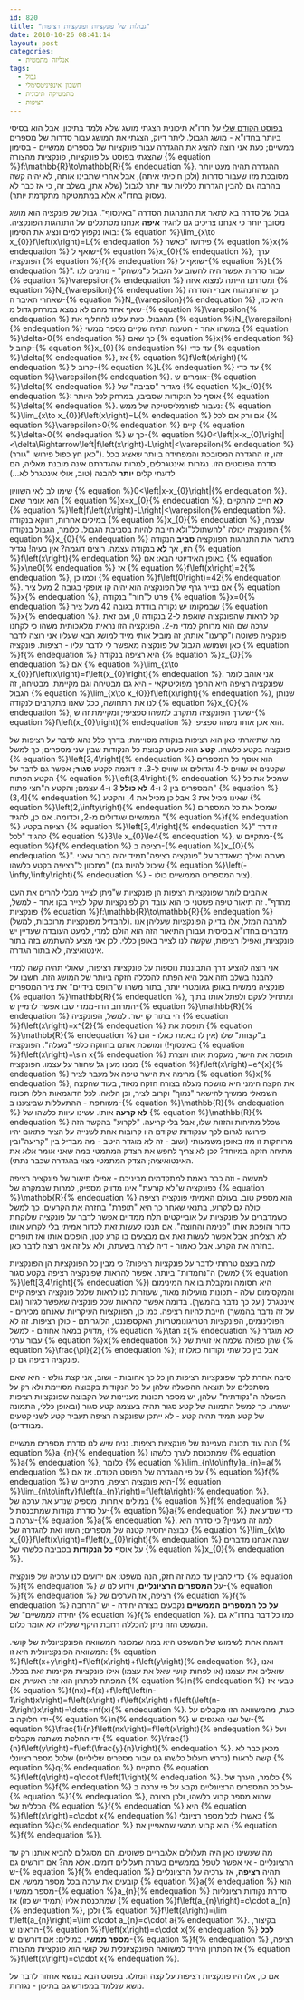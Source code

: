 ```yaml
---
id: 820
title: "גבולות של פונקציות ופונקציות רציפות"
date: 2010-10-26 08:41:14
layout: post
categories: 
  - אנליזה מתמטית
tags: 
  - גבול
  - חשבון אינפיניטסימלי
  - מתמטיקה תיכונית
  - רציפות
---
```

<a href="http://www.gadial.net/?p=784">בפוסט הקודם שלי</a> על חדו"א תיכונית הצגתי מושג שלא נלמד בתיכון, אבל הוא בסיסי ביותר בחדו"א - מושג הגבול. ליתר דיוק, הצגתי את המושג עבור סדרות של מספרים ממשיים; כעת אני רוצה להציג את ההגדרה עבור פונקציות של מספרים ממשיים - בסימון שהצגתי בפוסט על פונקציות, פונקציות מהצורה {% equation %}f:\mathbb{R}\to\mathbb{R}{% endequation %}. ההגדרה תהיה מעט יותר מסובכת מזו שעבור סדרות (ולכן חיכיתי איתה), אבל אחרי שתבינו אותה, לא יהיה קשה בהרבה גם להבין הגדרות כלליות עוד יותר לגבול (שלא אתן, בשלב זה, כי אז כבר לא נעסוק בחדו"א אלא במתמטיקה מתקדמת יותר).

גבול של סדרה בא לתאר את התנהגות הסדרה "באינסוף". גבול של פונקציה הוא מושג מסובך יותר כי אנחנו צריכים גם להגיד <strong>איפה</strong> אנחנו מסתכלים על התנהגות הפונקציה. בואו נקפוץ למים ונציג את הסימון: {% equation %}\lim_{x\to x_{0}}f\left(x\right)=L{% endequation %} פירושו "כאשר {% equation %}x{% endequation %} שואף ל-{% equation %}x_{0}{% endequation %}, ערך הפונקציה {% equation %}f{% endequation %} שואף ל-{% equation %}L{% endequation %}". עבור סדרות אפשר היה לחשוב על הגבול כ"משחק" - נותנים לנו {% equation %}\varepsilon{% endequation %} ומטרתנו הייתה למצוא איזה {% equation %}N_{\varepsilon}{% endequation %} כך שהתנהגות אברי הסדרה שאחרי האיבר ה-{% equation %}N_{\varepsilon}{% endequation %} היא כזו, שאף אחד מהם לא נמצא במרחק גדול מ-{% equation %}\varepsilon{% endequation %} מהגבול. כעת עלינו להחליף את {% equation %}N_{\varepsilon}{% endequation %} במשהו אחר - הטענה תהיה שקיים מספר ממשי {% equation %}\delta&gt;0{% endequation %} כך שאם {% equation %}x{% endequation %} קרוב ל-{% equation %}x_{0}{% endequation %} עד כדי {% equation %}\delta{% endequation %}, אז {% equation %}f\left(x\right){% endequation %} קרוב ל-{% equation %}L{% endequation %} עד כדי {% equation %}\varepsilon{% endequation %}. אומרים ש-{% equation %}\delta{% endequation %} מגדיר "סביבה" של {% equation %}x_{0}{% endequation %}: אוסף כל הנקודות שסביבו, במרחק לכל היותר {% equation %}\delta{% endequation %}. נעבור לפורמליסטיקה של ממש: {% equation %}\lim_{x\to x_{0}}f\left(x\right)=L{% endequation %} אם ורק אם לכל {% equation %}\varepsilon&gt;0{% endequation %} קיים {% equation %}\delta&gt;0{% endequation %} כך ש-{% equation %}0&lt;\left|x-x_{0}\right|&lt;\delta\Rightarrow\left|f\left(x\right)-L\right|&lt;\varepsilon{% endequation %} (כאן חץ כפול פירושו "גורר"). זהו, זו ההגדרה המסובכת והמפחידה ביותר שאציג בכל סדרת הפוסטים הזו. נגזרות ואינטגרלים, למרות שהגדרתם אינה מובנת מאליה, הם לדעתי קלים <strong>יותר</strong> להבנה (טוב, אולי אינטגרל לא...)

שימו לב לאי השוויון {% equation %}0&lt;\left|x-x_{0}\right|{% endequation %}. הוא אומר שאם {% equation %}x=x_{0}{% endequation %}, <strong>לא</strong> חייב להתקיים {% equation %}\left|f\left(x\right)-L\right|&lt;\varepsilon{% endequation %}. במילים אחרות, דווקא בנקודה {% equation %}x_{0}{% endequation %} עצמה, הפונקציה יכולה "להשתולל"ולא חייבת להיות בסביבת הגבול. כלומר, הגבול בנקודה {% equation %}x_{0}{% endequation %} מתאר את התנהגות הפונקציה <strong>סביב</strong> הנקודה הזו, אך <strong>לא</strong> בנקודה עצמה. רוצים דוגמה? אין בעיה! נגדיר {% equation %}f\left(x\right){% endequation %} באופן האידיוטי הבא: אם {% equation %}x\ne0{% endequation %} אז {% equation %}f\left(x\right)=2{% endequation %}, וכמו כן {% equation %}f\left(0\right)=42{% endequation %}. אם נצייר גרף של הפונקציה הוא יהיה קו אופקי בגובה 2 מעל ציר {% equation %}x{% endequation %}, פרט ל"חור" בנקודה {% equation %}x=0{% endequation %} שבמקומו יש נקודה בודדת בגובה 42 מעל ציר {% equation %}x{% endequation %}. קל לראות שהפונקציה שואפת ל-2 בנקודה 0, ועם זאת ערכה שם הוא מרוחק למדי מ-2. הפונקציה הזו נראית מלאכותית משהו כי לקחנו פונקציה פשוטה ו"קרענו" אותה; זה מוביל אותי מייד למושג הבא שעליו אני רוצה לדבר כאן ושמושג הגבול של פונקציה מאפשר לי לדבר עליו - רציפות. פונקציה {% equation %}f{% endequation %} היא רציפה בנקודה {% equation %}x_{0}{% endequation %} אם {% equation %}\lim_{x\to x_{0}}f\left(x\right)=f\left(x_{0}\right){% endequation %}. אני אוהב לומר שפונקציה רציפה היא ההפך מפוליטיקאי - היא גם מבטיחה וגם מקיימת. מבטיחה, זה הגבול {% equation %}\lim_{x\to x_{0}}f\left(x\right){% endequation %}, שנותן לנו את התחושה, ככל שאנו מתקרבים לנקודה {% equation %}x_{0}{% endequation %}, שערך הפונקציה מתקרב למשהו ספציפי; ומקיימת זה ש-{% equation %}f\left(x_{0}\right){% endequation %} הוא אכן אותו משהו ספציפי.

מה שתיארתי כאן הוא רציפות בנקודה מסויימת; בדרך כלל נהוג לדבר על רציפות של פונקציה בקטע כלשהו. <strong>קטע</strong> הוא פשוט קבוצת כל הנקודות שבין שני מספרים; כך למשל {% equation %}\left[3,4\right]{% endequation %} הוא אוסף כל המספרים שקטנים או שווים ל-4 וגדולים או שווים ל-3. זו דוגמה לקטע <strong>סגור</strong>; אפשר גם לדבר על הקטע הפתוח {% equation %}\left(3,4\right){% endequation %} שמכיל את כל המספרים בין 3 ו-4 <strong>לא כולל</strong> 3 ו-4 עצמם; והקטע ה"חצי פתוח" {% equation %}(3,4]{% endequation %} שאינו מכיל את 3 אבל כן מכיל את 4, והקטע {% equation %}\left(2,\infty\right){% endequation %} שמכיל את כל המספרים הממשיים שגדולים מ-2, וכדומה. אם כן, להגיד "{% equation %}f{% endequation %} רציפה בקטע {% equation %}\left[3,4\right]{% endequation %}" זו דרך להגיד "לכל {% equation %}3\le x_{0}\le4{% endequation %}, מתקיים ש-{% equation %}f{% endequation %} רציפה ב-{% equation %}x_{0}{% endequation %}". מעתה ואילך כשאדבר על "פונקציה רציפה"תמיד יהיה ברור שאני מתכוון ל"רציפה בקטע כלשהו" (שיכול להיות גם {% equation %}\left(-\infty,\infty\right){% endequation %} - ציר המספרים הממשיים כולו).

אוהבים לומר שפונקציות רציפות הן פונקציות ש"ניתן לצייר מבלי להרים את העט מהדף". זה תיאור טיפה פשטני כי הוא עובד רק לפונקציות שקל לצייר בקו אחד - למשל, פונקציות {% equation %}f:\mathbb{R}\to\mathbb{R}{% endequation %} (להבדיל מפונקציות מרוכבות, למשל). למרבה המזל, אלו בדיוק הפונקציות שעליהן אנו מדברים בחדו"א בסיסית ועבורן התיאור הזה הוא הולם למדי, למעט העובדה שעדיין יש פונקציות, ואפילו רציפות, שקשה לנו לצייר באופן כללי. לכן אני מציע להשתמש בזה בתור אינטואיציה, לא בתור הגדרה.

אני רוצה להציע דרך התבוננות נוספות על פונקציות רציפות, שאולי תהיה קשה למדי להבנה בשלב הזה אבל היא הפתח להכללה חזקה ביותר של המושג הזה. חשבו על פונקציה ממשית באופן גאומטרי יותר, בתור משהו ש"תופס בידיים" את ציר המספרים {% equation %}\mathbb{R}{% endequation %}, ומתחיל לעקם ולפתל אותו בתוך המרחב הדו-ממדי שבו אפשר לדמיין ש-{% equation %}\mathbb{R}{% endequation %} חי בתור קו ישר. למשל, הפונקציה {% equation %}f\left(x\right)=x^{2}{% endequation %} תופסת את {% equation %}\mathbb{R}{% endequation %} ב"קצוות" שלו (אין לו באמת כאלו - הם באינסוף!) ומושכת אותם בחוזקה כלפי "מעלה". הפונקציה {% equation %}f\left(x\right)=\sin x{% endequation %} תופסת את הישר, מעקמת אותו ויוצרת ממנו מעין גל שחוזר על עצמו. הפונקציה {% equation %}f\left(x\right)=e^{x}{% endequation %} מרימה את הישר טיפה אל מעבר לציר {% equation %}x{% endequation %}, את הקצה הימני היא מושכת מעלה בצורה חזקה מאוד, בעוד שהקצה השמאלי ממשיך להישאר "נמוך" וקרוב לציר, וכן הלאה. לכל הדוגמאות הללו תכונה משותפת - ההתעללות שביצענו ב-{% equation %}\mathbb{R}{% endequation %} <strong>לא קרעה</strong> אותו. עשינו עיוות כלשהו של {% equation %}\mathbb{R}{% endequation %} שכלל מתיחות והזזות שלו, אבל בלי קריעה. "לקרוע" בהקשר הזה פירושו לגרום לכך שנקודות שקודם היו קרובות אחת לשנייה על הציר פתאום יהיו מרוחקות זו מזו באופן משמעותי (ושוב - זה לא מוגדר היטב - מה מבדיל בין "קריעה"ובין מתיחה חזקה במיוחד? לכן לא צריך לחפש את הצדק המתמטי במה שאני אומר אלא את האינטואיציה; הצדק המתמטי מצוי בהגדרה שכבר נתתי).

למעשה - וזה כבר באמת למתקדמים מביניכם - אפילו תיאור של פונקציה רציפה כפונקציה ש"לא קורעת" אינו מדויק מספיק, למרות שבמקרה של {% equation %}\mathbb{R}{% endequation %} הוא מספיק טוב. בעולם האמיתי פונקציה רציפה יכולה גם לקרוע, בתנאי שאחר כך היא "תופרת" בחזרה את הקרעים. כך למשל כשמדברים על פונקציות על אובייקטים תלת ממדיים אפשר לדבר על פונקציה שלוקחת כדור והופכת אותו "פנימה והחוצה". אם תנסו לעשות זאת לכדור אמיתי בלי לקרוע אותו לא תצליחו; אבל אפשר לעשות זאת אם מבצעים בו קרע קטן, הופכים אותו ואז תופרים בחזרה את הקרע. אבל כאמור - דיה לצרה בשעתה, ולא על זה אני רוצה לדבר כאן.

למה בעצם טרחתי לדבר על פונקציות רציפות? כי מבין כל הפונקציות הן הפונקציות ה"נחמדות" ביותר. אפשר להראות שפונקציה רציפה בקטע סגור (למשל {% equation %}\left[3,4\right]{% endequation %}) היא חסומה ומקבלת בו את המינימום והמקסימום שלה - תכונות מועילות מאוד, שעוזרות לנו לראות שלכל פונקציה רציפה קיים אינטגרל (ועל כך נדבר בהמשך). בדומה אפשר להראות שכל פונקציה שאפשר לגזור (וגם על זה נדבר בהמשך) חייבת להיות רציפה. כמו כן, הפונקציות העיקריות שאנחנו מכירים - הפולינומים, הפונקציות הטריגונומטריות, האקספוננט, הלוגריתם - כולן רציפות. זה לא מדויק במאה אחוזים - למשל, {% equation %}\tan x{% endequation %} לא מוגדר עבור ערכי {% equation %}x{% endequation %} שהן כפולה שלמה אי זוגית של {% equation %}\frac{\pi}{2}{% endequation %}; אבל בין כל שתי נקודות כאלו זו פונקציה רציפה גם כן.

סיבה אחרת לכך שפונקציות רציפות הן כל כך אהובות - ושוב, אני קצת גולש - היא שאם מסתכלים על תוצאה ההפעלה שלהן על כל הנקודות בקבוצה מסויימת ולא רק על הפעולה ה"נקודתית" שלהן, יש מספר תכונות מעניינות של הקבוצה שפונקציות רציפות ישמרו. כך למשל התמונה של קטע סגור תהיה בעצמה קטע סגור (ובאופן כללי, התמונה של קטע תמיד תהיה קטע - לא ייתכן שפונקציה רציפה תעביר קטע לשני קטעים מבודדים).

הנה עוד תכונה מעניינת של פונקציות רציפות. נניח שיש לנו סדרת מספרים ממשיים {% equation %}a_{n}{% endequation %} שמתכנסת לערך כלשהו {% equation %}a{% endequation %}, כלומר {% equation %}\lim_{n\to\infty}a_{n}=a{% endequation %} על פי ההגדרה של הפוסט הקודם. אז אם {% equation %}f{% endequation %} היא פונקציה רציפה, מתקיים ש-{% equation %}\lim_{n\to\infty}f\left(a_{n}\right)=f\left(a\right){% endequation %}. במילים אחרות, מספיק שנדע את ערכה של {% equation %}f{% endequation %} על סדרת נקודות שמתכנסת ל-{% equation %}a{% endequation %} כדי שנדע את ערכה ב-{% equation %}a{% endequation %}. למה זה מעניין? כי סדרה היא קבוצה יחסית קטנה של מספרים; השוו זאת להגדרה של {% equation %}\lim_{x\to x_{0}}f\left(x\right)=f\left(x_{0}\right){% endequation %} שבה אנחנו מדברים על אוסף <strong>כל הנקודות</strong> בסביבה כלשהי של {% equation %}x_{0}{% endequation %}.

כדי להבין עד כמה זה חזק, הנה משפט: אם ידועים לנו ערכיה של פונקציה {% equation %}f{% endequation %} על <strong>המספרים הרציונליים</strong>, וידוע לנו ש-{% equation %}f{% endequation %} רציפה, אז הערכים של {% equation %}f{% endequation %} <strong>על כל המספרים הממשיים</strong> נקבעים בצורה יחידה - יש "הרחבה יחידה לממשיים" של {% equation %}f{% endequation %}. כמו כל דבר בחדו"א גם המשפט הזה ניתן להכללה רחבת היקף שעליה לא אומר כלום.

דוגמה אחת לשימוש של המשפט היא במה שמכונה המשוואה הפונקציונלית של קושי. המשוואה הפונקציונלית היא זו: {% equation %}f\left(x+y\right)=f\left(x\right)+f\left(y\right){% endequation %}, ואנו שואלים את עצמנו (או לפחות קושי שאל את עצמו) אילו פונקציות מקיימות זאת בכלל. המפתח לפתרון הוא זה: ראשית, אם {% equation %}n{% endequation %} טבעי אז {% equation %}f(nx)=f(x)+f\left(\left(n-1\right)x\right)=f\left(x\right)+f\left(x\right)+f\left(\left(n-2\right)x\right)=\dots=nf(x){% endequation %}. כעת, מהמשוואה הזו מקבלים על ידי חלוקה ב-{% equation %}n{% endequation %} של שני האגפים ש-{% equation %}\frac{1}{n}f\left(nx\right)=f\left(x\right){% endequation %} ועל ידי החלפת משתנה מקבלים {% equation %}\frac{1}{n}f\left(y\right)=f\left(\frac{y}{n}\right){% endequation %}. מכאן כבר לא קשה לראות (נדרש תעלול כלשהו גם עבור מספרים שליליים) שלכל מספר רציונלי {% equation %}q{% endequation %} מתקיים {% equation %}f\left(q\right)=q\cdot f\left(1\right){% endequation %}. כלומר, הערך של {% equation %}f{% endequation %} על כל המספרים הרציונליים נקבע על פי ערכה ב-{% equation %}1{% endequation %}, שהוא מספר קבוע כלשהו, ולכן הצורה הכללית של {% equation %}f{% endequation %} היא {% equation %}f\left(x\right)=c\cdot x{% endequation %} לכל מספר רציונלי (כאשר {% equation %}c{% endequation %} הוא קבוע ממשי שמאפיין את {% equation %}f{% endequation %}).

מה שעשינו כאן היה תעלולים אלגבריים פשוטים. הם מסוגלים להביא אותנו רק עד הרציונליים - אי אפשר לטפל בממשיים בעזרת תעלולים דומים. אלא מה? אם דורשים גם ש-{% equation %}f{% endequation %} תהיה <strong>רציפה</strong>, אז ערכיה על הרציונליים קובעים את ערכה בכל מספר ממשי. אם {% equation %}a{% endequation %} הוא מספר ממשי ו-{% equation %}a_{n}{% endequation %} סדרת נקודות רציונליות שמתכנסת אליו (תמיד יש כזו) אז {% equation %}f\left(a_{n}\right)=c\cdot a_{n}{% endequation %}, ולכן {% equation %}f\left(a\right)=\lim f\left(a_{n}\right)=\lim c\cdot a_{n}=c\cdot a{% endequation %}. בקיצור, הראינו ש-{% equation %}f\left(x\right)=c\cdot x{% endequation %} <strong>לכל מספר ממשי</strong>. במילים: אם דורשים ש-{% equation %}f{% endequation %} רציפה, אז הפתרון היחיד למשוואה הפונקציונלית של קושי הוא פונקציות מהצורה {% equation %}f\left(x\right)=c\cdot x{% endequation %}.

אם כן, אלו היו פונקציות רציפות על קצה המזלג. בפוסט הבא בנושא אחזור לדבר על נושא שנלמד במפורש גם בתיכון - נגזרות.
